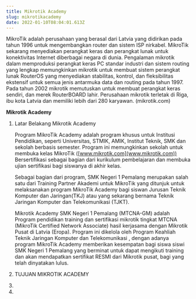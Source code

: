 ```yaml
---
title: Mikrotik Academy
slug: mikrotikacademy
date: 2022-01-10T08:04:01.613Z
---
```

MikroTik adalah perusahaan yang berasal dari Latvia yang didirikan pada tahun 1996 untuk mengembangkan router dan sistem ISP nirkabel. MikroTik sekarang menyediakan perangkat keras dan perangkat lunak untuk konektivitas Internet diberbagai negara di dunia. Pengalaman mikrotik dalam memproduksi perangkat keras PC standar industri dan sistem routing yang lengkap memungkinkan mikrotik untuk membuat sistem perangkat lunak RouterOS yang menyediakan stabilitas, kontrol, dan fleksibilitas ekstensif untuk semua jenis antarmuka data dan routing pada tahun 1997. Pada tahun 2002 mikrotik memutuskan untuk membuat perangkat keras sendiri, dan merek RouterBOARD lahir. Perusahaan mikrotik terletak di Riga, ibu kota Latvia dan memiliki lebih dari 280 karyawan. (mikrotik.com)

**Mikrotik Academy**

1. Latar Belakang Mikrotik Academy

   Program MikroTik Academy adalah program khusus untuk Institusi Pendidikan, seperti Universitas, STMIK, AMIK, Institut Teknik, SMK dan sekolah berbasis semester. Program ini memungkinkan sekolah untuk membuka kelas MikroTik ([www.mikrotik.com](www.mikrotik.com)) Bersertifikasi sebagai bagian dari kurikulum pembelajaran dan membuka ujian sertifikasi bagi siswanya di akhir kelas.

   Sebagai bagian dari program, SMK Negeri 1 Pemalang merupakan salah satu dari Training Partner Akademi untuk MikroTik yang ditunjuk untuk melaksanakan program MikroTik Academy bagi siswan Jurusan Teknik Komputer dan Jaringan(TKJ) atau yang sekarang bernama Teknik Jaringan Komputer dan Telekomunikasi (TJKT).

   Mikrotik Academy SMK Negeri 1 Pemalang (MTCNA-GM) adalah Program pendidikan training dan sertifikasi mikrotik tingkat MTCNA (MikroTik Certified Network Associate) hasil kerjasama dengan Mikrotik Pusat di Latvia (Eropa). Program ini dikelola oleh Program Keahliah Teknik Jaringan Komputer dan Telekomunikasi , dengan adanya program MikroTik Academy memberikan kesempatan bagi siswa siswi SMK Negeri 1 Pemalang  yang berminat untuk dapat mengikuti training dan akan mendapatkan sertifikat RESMI dari Mikrotik pusat, bagi yang telah dinyatakan lulus.


2. TUJUAN MIKROTIK ACADEMY


3.
4.